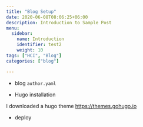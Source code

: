 ```yaml
---
title: "Blog Setup"
date: 2020-06-08T08:06:25+06:00
description: Introduction to Sample Post
menu:
  sidebar:
    name: Introduction
    identifier: test2
    weight: 10
tags: ["HCI", "Blog"]
categories: ["blog"]

---
```



- blog `author.yaml` 

- Hugo installation

I downloaded a hugo theme 
https://themes.gohugo.io


- deploy